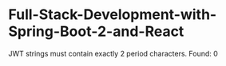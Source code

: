 # Full-Stack-Development-with-Spring-Boot-2-and-React
JWT strings must contain exactly 2 period characters. Found: 0